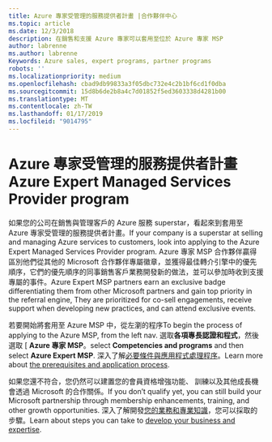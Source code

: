 ```yaml
---
title: Azure 專家受管理的服務提供者計畫 |合作夥伴中心
ms.topic: article
ms.date: 12/3/2018
description: 在銷售和支援 Azure 專家可以套用至位於 Azure 專家 MSP
author: labrenne
ms.author: labrenne
Keywords: Azure sales, expert programs, partner programs
robots: ''
ms.localizationpriority: medium
ms.openlocfilehash: cbad9db99833a3f05dbc732e4c2b1bf6cd1f0dba
ms.sourcegitcommit: 15d8b6de2b8a4c7d01852f5ed3603338d4281b00
ms.translationtype: MT
ms.contentlocale: zh-TW
ms.lasthandoff: 01/17/2019
ms.locfileid: "9014795"
---
```

# <a name="azure-expert-managed-services-provider-program"></a><span data-ttu-id="f2d3d-103">Azure 專家受管理的服務提供者計畫</span><span class="sxs-lookup"><span data-stu-id="f2d3d-103">Azure Expert Managed Services Provider program</span></span>


<span data-ttu-id="f2d3d-104">如果您的公司在銷售與管理客戶的 Azure 服務 superstar，看起來到套用至 Azure 專家受管理的服務提供者計畫。</span><span class="sxs-lookup"><span data-stu-id="f2d3d-104">If your company is a superstar at selling and managing Azure services to customers, look into applying to the Azure Expert Managed Services Provider program.</span></span> <span data-ttu-id="f2d3d-105">Azure 專家 MSP 合作夥伴贏得區別他們從其他的 Microsoft 合作夥伴專屬徽章，並獲得最佳轉介引擎中的優先順序，它們的優先順序的同事銷售客戶業務開發新的做法，並可以參加時收到支援專屬的事件。</span><span class="sxs-lookup"><span data-stu-id="f2d3d-105">Azure Expert MSP partners earn an exclusive badge differentiating them from other Microsoft partners and gain top priority in the referral engine, They are prioritized for co-sell engagements, receive support when developing new practices, and can attend exclusive events.</span></span>

<span data-ttu-id="f2d3d-106">若要開始將套用至 Azure MSP 中，從左瀏的程序</span><span class="sxs-lookup"><span data-stu-id="f2d3d-106">To begin the process of applying to the Azure MSP, from the left nav.</span></span> <span data-ttu-id="f2d3d-107">選取**各項專長認證和程式**，然後選取 [ **Azure 專家 MSP**。</span><span class="sxs-lookup"><span data-stu-id="f2d3d-107">select **Competencies and programs** and then select **Azure Expert MSP**.</span></span> <span data-ttu-id="f2d3d-108">深入了解[必要條件與應用程式處理程序](https://partner.microsoft.com/membership/azure-expert-msp)。</span><span class="sxs-lookup"><span data-stu-id="f2d3d-108">Learn more about [the prerequisites and application process](https://partner.microsoft.com/membership/azure-expert-msp).</span></span> 

<span data-ttu-id="f2d3d-109">如果您還不符合，您仍然可以建置您的會員資格增強功能、 訓練以及其他成長機會透過 Microsoft 的合作關係。</span><span class="sxs-lookup"><span data-stu-id="f2d3d-109">If you don’t qualify yet, you can still build your Microsoft partnership through membership enhancements, training, and other growth opportunities.</span></span>
<span data-ttu-id="f2d3d-110">深入了解開發[您的業務和專業知識](https://partner.microsoft.com/membership/azure-expert-msp)，您可以採取的步驟。</span><span class="sxs-lookup"><span data-stu-id="f2d3d-110">Learn about steps you can take to [develop your business and expertise](https://partner.microsoft.com/membership/azure-expert-msp).</span></span>

